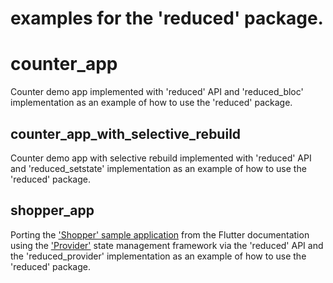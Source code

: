 # examples for the 'reduced' package.

# counter_app

Counter demo app implemented with 'reduced' API and 'reduced_bloc' implementation as an example of how to use the 'reduced' package.

## counter_app_with_selective_rebuild

Counter demo app with selective rebuild implemented with 'reduced' API and 'reduced_setstate' implementation as an example of how to use the 'reduced' package.

## shopper_app

Porting the ['Shopper' sample application](https://docs.flutter.dev/development/data-and-backend/state-mgmt/simple#our-example) from the Flutter documentation using the ['Provider'](https://pub.dev/packages/provider) state management framework via the 'reduced' API and the 'reduced_provider' implementation as an example of how to use the 'reduced' package.
